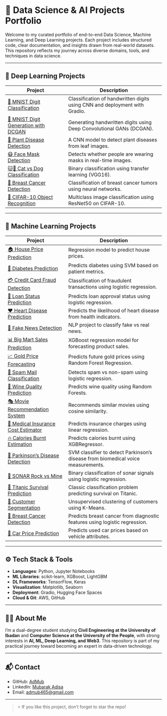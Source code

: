 # 🧠 Data Science & AI Projects Portfolio

Welcome to my curated portfolio of end-to-end Data Science, Machine Learning, and Deep Learning projects. Each project includes structured code, clear documentation, and insights drawn from real-world datasets. This repository reflects my journey across diverse domains, tools, and techniques in data science.

---

## 🔬 Deep Learning Projects

| Project | Description |
|--------|-------------|
| [🧠 MNIST Digit Classification](./Deep_Learning_Projects/MNIST_Digit_Handwritten_Classification) | Classification of handwritten digits using CNN and deployment with Gradio. |
| [🎨 MNIST Digit Generation with DCGAN](./Deep_Learning_Projects/MNIST_DCGAN) | Generating handwritten digits using Deep Convolutional GANs (DCGAN). |
| [🌿 Plant Disease Detection](./Deep_Learning_Projects/Plant_Disease_Prediction_using_CNN) | A CNN model to detect plant diseases from leaf images. |
| [😷 Face Mask Detection](./Deep_Learning_Projects/Face_Mask_Detection_using_CNN) | Detects whether people are wearing masks in real-time images. |
| [🐱🐶 Cat vs Dog Classification](./Deep_Learning_Projects/Cat_and_Dog_Classification_using_Transfer_Learning) | Binary classification using transfer learning (VGG16). |
| [🔬 Breast Cancer Detection](./Deep_Learning_Projects/Breast_Classification_using_Neural_Network) | Classification of breast cancer tumors using neural networks. |
| [🚀 CIFAR-10 Object Recognition](./Deep_Learning_Projects/CIFAR_10_Object_Recognition_using_ResNet50) | Multiclass image classification using ResNet50 on CIFAR-10. |

---

## 🤖 Machine Learning Projects

| Project | Description |
|--------|-------------|
| [🏠 House Price Prediction](./Machine_Learning_Projects/House_Prediction) | Regression model to predict house prices. |
| [🏥 Diabetes Prediction](./Machine_Learning_Projects/Diabetes_Prediction) | Predicts diabetes using SVM based on patient metrics. |
| [💳 Credit Card Fraud Detection](./Machine_Learning_Projects/Credit_Card_Fraud_Detection) | Classification of fraudulent transactions using logistic regression. |
| [🧾 Loan Status Prediction](./Machine_Learning_Projects/Loan_Status_Prediction) | Predicts loan approval status using logistic regression. |
| [❤️ Heart Disease Prediction](./Machine_Learning_Projects/Heart_Disease_Prediction) | Predicts the likelihood of heart disease from health indicators. |
| [📰 Fake News Detection](./Machine_Learning_Projects/Fake_News_Prediction) | NLP project to classify fake vs real news. |
| [📊 Big Mart Sales Prediction](./Machine_Learning_Projects/Big_Mart_Sales_Prediction) | XGBoost regression model for forecasting product sales. |
| [📈 Gold Price Forecasting](./Machine_Learning_Projects/Gold_Price_Prediction) | Predicts future gold prices using Random Forest Regression. |
| [💬 Spam Mail Classification](./Machine_Learning_Projects/Spam_Mail_Prediction) | Detects spam vs non-spam using logistic regression. |
| [🍷 Wine Quality Prediction](./Machine_Learning_Projects/Wine_Prediction) | Predicts wine quality using Random Forests. |
| [🎭 Movie Recommendation System](./Machine_Learning_Projects/Movie_Recommendation_System) | Recommends similar movies using cosine similarity. |
| [🧪 Medical Insurance Cost Estimator](./Machine_Learning_Projects/Medical_Insurance_Cost_Prediction) | Predicts insurance charges using linear regression. |
| [🔥 Calories Burnt Estimation](./Machine_Learning_Projects/Calories_Burnt_Prediction) | Predicts calories burnt using XGBRegressor. |
| [🧬 Parkinson’s Disease Detection](./Machine_Learning_Projects/Parkinson's_Disease_Detection) | SVM classifier to detect Parkinson’s disease from biomedical voice measurements. |
| [📡 SONAR Rock vs Mine](./Machine_Learning_Projects/SONAR_Rock_vs_Mine) | Binary classification of sonar signals using logistic regression. |
| [🚢 Titanic Survival Prediction](./Machine_Learning_Projects/Titanic_Survival_Prediction) | Classic classification problem predicting survival on Titanic. |
| [👥 Customer Segmentation](./Machine_Learning_Projects/Customer_Segmentation_using_K_Means_Clustering) | Unsupervised clustering of customers using K-Means. |
| [🎯 Breast Cancer Detection](./Machine_Learning_Projects/Breast_Cancer_Classification) | Predicts breast cancer from diagnostic features using logistic regression. |
| [🚗 Car Price Prediction](./Machine_Learning_Projects/Car_Price_Prediction) | Predicts used car prices based on vehicle attributes. |

---

## ⚙️ Tech Stack & Tools
- **Languages**: Python, Jupyter Notebooks
- **ML Libraries**: scikit-learn, XGBoost, LightGBM
- **DL Frameworks**: TensorFlow, Keras
- **Visualization**: Matplotlib, Seaborn
- **Deployment**: Gradio, Hugging Face Spaces
- **Cloud & Git**: AWS, GitHub

---

## 🧑‍💻 About Me
I’m a dual-degree student studying **Civil Engineering at the University of Ibadan** and **Computer Science at the University of the People**, with strong interests in **AI, ML, Deep Learning, and Web3**. This repository is part of my practical journey toward becoming an expert in data-driven technology.

---

## 📬 Contact

- GitHub: [AdMub](https://github.com/AdMub)
- LinkedIn: [Mubarak Adisa](https://www.linkedin.com/in/mubarak-adisa-334a441b6/)
- Email: admub465@gmail.com

---

> ⭐ If you like this project, don’t forget to star the repo!
